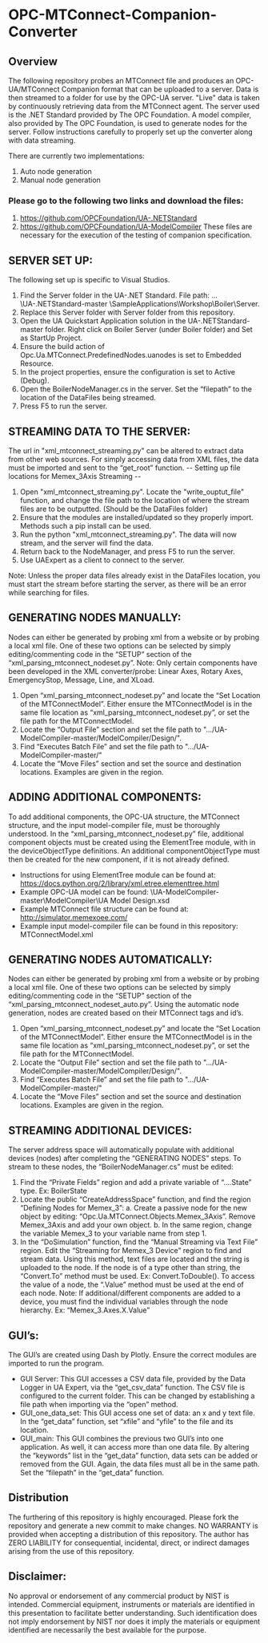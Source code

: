 # OPC-MTConnect-Companion-Converter

## Overview
The following repository probes an MTConnect file and produces an OPC-UA/MTConnect Companion format that can be uploaded to a server. Data is then streamed to a folder for use by the OPC-UA server. "Live" data is taken by continuously retrieving data from the MTConnect agent. The server used is the .NET Standard provided by The OPC Foundation. A model compiler, also provided by The OPC Foundation, is used to generate nodes for the server. Follow instructions carefully to properly set up the converter along with data streaming.

There are currently two implementations:
1.	Auto node generation
2.	Manual node generation

### Please go to the following two links and download the files:
1. https://github.com/OPCFoundation/UA-.NETStandard
2. https://github.com/OPCFoundation/UA-ModelCompiler
These files are necessary for the execution of the testing of companion specification.

## SERVER SET UP:
The following set up is specific to Visual Studios.
1.	Find the Server folder in the UA-.NET Standard. File path: …\UA-.NETStandard-master \SampleApplications\Workshop\Boiler\Server. 
2.	Replace this Server folder with Server folder from this repository. 
3.	Open the UA Quickstart Application solution in the UA-.NETStandard-master folder. Right click on Boiler Server (under Boiler folder) and Set as StartUp Project. 
4.	Ensure the build action of Opc.Ua.MTConnect.PredefinedNodes.uanodes is set to Embedded Resource.
5.	In the project properties, ensure the configuration is set to Active (Debug).  
6.	Open the BoilerNodeManager.cs in the server. Set the “filepath” to the location of the DataFiles being streamed. 
7.	Press F5 to run the server.

## STREAMING DATA TO THE SERVER:
The url in "xml_mtconnect_streaming.py" can be altered to extract data from other web sources. For simply accessing data from XML files, the data must be imported and sent to the “get_root” function.
-- Setting up file locations for Memex_3Axis Streaming -- 
1.	Open "xml_mtconnect_streaming.py". Locate the "write_ouptut_file" function, and change the file path to the location of where the stream files are to be outputted. (Should be the DataFiles folder)
2.	Ensure that the modules are installed/updated so they properly import. Methods such a pip install can be used.
3.	Run the python "xml_mtconnect_streaming.py". The data will now stream, and the server will find the data.
4.	Return back to the NodeManager, and press F5 to run the server.
5.	Use UAExpert as a client to connect to the server. 

Note: Unless the proper data files already exist in the DataFiles location, you must start the stream before starting the server, as there will be an error while searching for files. 

## GENERATING NODES MANUALLY:
Nodes can either be generated by probing xml from a website or by probing a local xml file. One of these two options can be selected by simply editing/commenting code in the “SETUP” section of the “xml_parsing_mtconnect_nodeset.py”. 
Note: Only certain components have been developed in the XML converter/probe: Linear Axes, Rotary Axes, EmergencyStop, Message, Line, and XLoad. 
1.	Open “xml_parsing_mtconnect_nodeset.py” and locate the “Set Location of the MTConnectModel”. Either ensure the MTConnectModel is in the same file location as  “xml_parsing_mtconnect_nodeset.py”, or set the file path for the MTConnectModel.
2.	Locate the “Output File” section and set the file path to ".../UA-ModelCompiler-master/ModelCompiler/Design/".
3.	Find “Executes Batch File” and set the file path to ".../UA-ModelCompiler-master/"
4.	Locate the “Move Files” section and set the source and destination locations. Examples are given in the region.

## ADDING ADDITIONAL COMPONENTS:
To add additional components, the OPC-UA structure, the MTConnect structure, and the input model-compiler file, must be thoroughly understood. In the “xml_parsing_mtconnect_nodeset.py” file, additional component objects must be created using the ElementTree module, with in the deviceObjectType definitions. An additional componentObjectType must then be created for the new component, if it is not already defined.
-	Instructions for using ElementTree module can be found at: https://docs.python.org/2/library/xml.etree.elementtree.html
-	Example OPC-UA model can be found: \UA-ModelCompiler-master\ModelCompiler\UA Model Design.xsd
-	Example MTConnect file structure can be found at: http://simulator.memexoee.com/
-	Example input model-compiler file can be found in this repository: MTConnectModel.xml

## GENERATING NODES AUTOMATICALLY:
Nodes can either be generated by probing xml from a website or by probing a local xml file. One of these two options can be selected by simply editing/commenting code in the “SETUP” section of the “xml_parsing_mtconnect_nodeset_auto.py”. Using the automatic node generation, nodes are created based on their MTConnect tags and id’s.
1.	Open “xml_parsing_mtconnect_nodeset.py” and locate the “Set Location of the MTConnectModel”. Either ensure the MTConnectModel is in the same file location as  “xml_parsing_mtconnect_nodeset.py”, or set the file path for the MTConnectModel.
2.	Locate the “Output File” section and set the file path to ".../UA-ModelCompiler-master/ModelCompiler/Design/".
3.	Find “Executes Batch File” and set the file path to ".../UA-ModelCompiler-master/"
4.	Locate the “Move Files” section and set the source and destination locations. Examples are given in the region.

## STREAMING ADDITIONAL DEVICES:
The server address space will automatically populate with additional devices (nodes) after completing the “GENERATING NODES” steps. To stream to these nodes, the “BoilerNodeManager.cs” must be edited:
1.	Find the “Private Fields” region and add a private variable of “….State” type. Ex: BoilerState
2.	Locate the public “CreateAddressSpace” function, and find the region “Defining Nodes for Memex_3”: 
a.	Create a passive node for the new object by editing: “Opc.Ua.MTConnect.Objects.Memex_3Axis”. Remove Memex_3Axis and add your own object. 
b.	In the same region, change the variable Memex_3 to your variable name from step 1. 
3.	In the “DoSimulation” function, find the “Manual Streaming via Text File” region. Edit the “Streaming for Memex_3 Device” region to find and stream data. Using this method, text files are located and the string is uploaded to the node. If the node is of a type other than string, the “Convert.To” method must be used. Ex: Convert.ToDouble(). To access the value of a node, the “.Value” method must be used at the end of each node.
Note: If additional/different components are added to a device, you must find the individual variables through the node hierarchy. Ex: “Memex_3.Axes.X.Value”

## GUI’s:
The GUI’s are created using Dash by Plotly. Ensure the correct modules are imported to run the program. 
-	GUI Server: This GUI accesses a CSV data file, provided by the Data Logger in UA Expert, via the “get_csv_data” function. The CSV file is configured to the current folder. This can be changed by establishing a file path when importing via the “open” method.
-	GUI_one_data_set: This GUI access one set of data: an x and y text file. In the “get_data” function, set “xfile” and “yfile” to the file and its location.
-	GUI_main: This GUI combines the previous two GUI’s into one application. As well, it can access more than one data file. By altering the “keywords” list in the “get_data” function, data sets can be added or removed from the GUI. Again, the data files must all be in the same path. Set the “filepath” in the “get_data” function.

## Distribution
The furthering of this repository is highly encouraged. Please fork the repository and generate a new commit to make changes. 
NO WARRANTY is provided when accepting a distribution of this repository. The author has ZERO LIABILITY for consequential, incidental, direct, or indirect damages arising from the use of this repository.

## Disclaimer:
  No approval or endorsement of any commercial product by NIST is intended. Commercial equipment, instruments or materials are identified in this presentation to facilitate better understanding.  Such identification does not imply endorsement by NIST nor does it imply the materials or equipment identified are necessarily the best available for the purpose.


